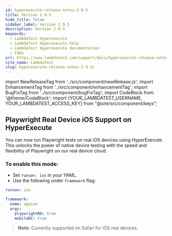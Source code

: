 ```yaml
---
id: hyperexecute-release-notes-2-9-5
title: Version 2.9.5
hide_title: false
sidebar_label: Version 2.9.5
description: Version 2.9.5
keywords:
  - LambdaTest Hyperexecute
  - LambdaTest Hyperexecute help
  - LambdaTest Hyperexecute documentation
  - FAQs
url: https://www.lambdatest.com/support/docs/hyperexecute-release-notes-2-9-5/
site_name: LambdaTest
slug: hyperexecute-release-notes-2-9-5/
---
```


import NewReleaseTag from '../src/component/newRelease.js';
import EnhancementTag from '../src/component/enhancementTag';
import BugFixTag from '../src/component/bugFixTag';
import CodeBlock from '@theme/CodeBlock';
import {YOUR_LAMBDATEST_USERNAME, YOUR_LAMBDATEST_ACCESS_KEY} from "@site/src/component/keys";

<script type="application/ld+json"
      dangerouslySetInnerHTML={{ __html: JSON.stringify({
       "@context": "https://schema.org",
        "@type": "BreadcrumbList",
        "itemListElement": [{
          "@type": "ListItem",
          "position": 1,
          "name": "Home",
          "item": "https://www.lambdatest.com"
        },{
          "@type": "ListItem",
          "position": 2,
          "name": "Support",
          "item": "https://www.lambdatest.com/support/docs/"
        },{
          "@type": "ListItem",
          "position": 3,
          "name": "Version",
          "item": "https://www.lambdatest.com/support/docs/hyperexecute-release-notes-2-9-5/"
        }]
      })
    }}
></script>
## Playwright Real Device iOS Support on HyperExecute
You can now run Playwright tests on real iOS devices using HyperExecute. This unlocks the power of native device testing with the speed and flexibility of Playwright on our real device cloud.

### To enable this mode:
- Set `runson: ios` in your YAML.
- Use the following under `framework` flag:

```yaml title="hyperexecute.yaml"
runson: ios

framework:
  name: appium
  args:
    playwrightRD: true
    mobileDC: true
```

> **Note:** Currently supported on Safari for iOS real devices.